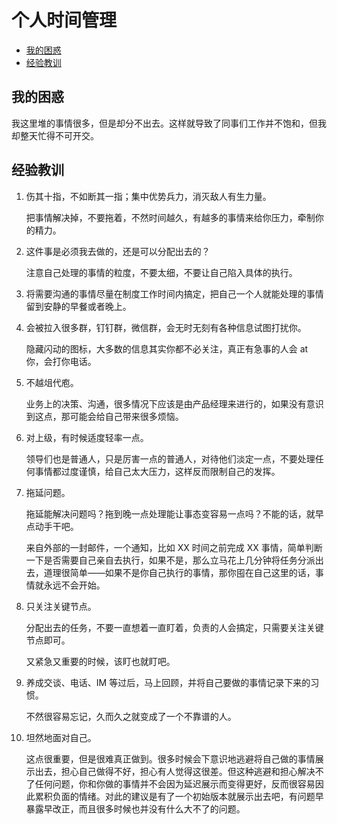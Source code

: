 # 个人时间管理

<!-- vim-markdown-toc GFM -->

* [我的困惑](#我的困惑)
* [经验教训](#经验教训)

<!-- vim-markdown-toc -->

## 我的困惑

我这里堆的事情很多，但是却分不出去。这样就导致了同事们工作并不饱和，但我却整天忙得不可开交。

## 经验教训

1. 伤其十指，不如断其一指；集中优势兵力，消灭敌人有生力量。

    把事情解决掉，不要拖着，不然时间越久，有越多的事情来给你压力，牵制你的精力。

2. 这件事是必须我去做的，还是可以分配出去的？

    注意自己处理的事情的粒度，不要太细，不要让自己陷入具体的执行。

3. 将需要沟通的事情尽量在制度工作时间内搞定，把自己一个人就能处理的事情留到安静的早餐或者晚上。

4. 会被拉入很多群，钉钉群，微信群，会无时无刻有各种信息试图打扰你。

    隐藏闪动的图标，大多数的信息其实你都不必关注，真正有急事的人会 at 你，会打你电话。

5. 不越俎代庖。

    业务上的决策、沟通，很多情况下应该是由产品经理来进行的，如果没有意识到这点，那可能会给自己带来很多烦恼。

6. 对上级，有时候适度轻率一点。

    领导们也是普通人，只是厉害一点的普通人，对待他们淡定一点，不要处理任何事情都过度谨慎，给自己太大压力，这样反而限制自己的发挥。

7. 拖延问题。

    拖延能解决问题吗？拖到晚一点处理能让事态变容易一点吗？不能的话，就早点动手干吧。

    来自外部的一封邮件，一个通知，比如 XX 时间之前完成 XX 事情，简单判断一下是否需要自己亲自去执行，如果不是，那么立马花上几分钟将任务分派出去，道理很简单——如果不是你自己执行的事情，那你囤在自己这里的话，事情就永远不会开始。

8. 只关注关键节点。

    分配出去的任务，不要一直想着一直盯着，负责的人会搞定，只需要关注关键节点即可。

    又紧急又重要的时候，该盯也就盯吧。

9. 养成交谈、电话、IM 等过后，马上回顾，并将自己要做的事情记录下来的习惯。

    不然很容易忘记，久而久之就变成了一个不靠谱的人。

10. 坦然地面对自己。

    这点很重要，但是很难真正做到。很多时候会下意识地逃避将自己做的事情展示出去，担心自己做得不好，担心有人觉得这很差。但这种逃避和担心解决不了任何问题，你和你做的事情并不会因为延迟展示而变得更好，反而很容易因此累积负面的情绪。对此的建议是有了一个初始版本就展示出去吧，有问题早暴露早改正，而且很多时候也并没有什么大不了的问题。
